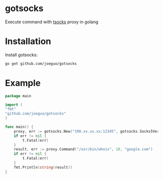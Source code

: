 gotsocks
========

Execute command with [tsocks](http://tsocks.sourceforge.net) proxy in golang

Installation
==========
Install gotsocks:

```sh
go get github.com/joeguo/gotsocks

```
Example
==========
```go
package main

import (
"fmt"
"github.com/joeguo/gotsocks"
)

func main() {
    proxy, err := gotsocks.New("198.xx.xx.xx:12345", gotsocks.Socks5Version)
	if err != nil {
		t.Fatal(err)
	}
	result, err := proxy.Command("/usr/bin/whois", 10, "google.com")
	if err != nil {
		t.Fatal(err)
	}
	fmt.Println(string(result))
}
```
